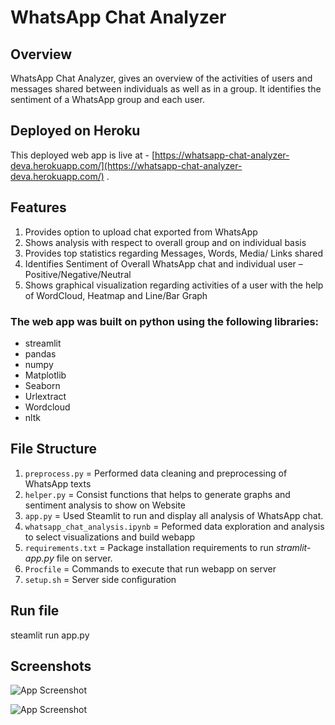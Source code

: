 ﻿# WhatsApp Chat Analyzer

## Overview

WhatsApp Chat Analyzer, gives an overview of the activities of users and messages shared between individuals as well as in a group. It identifies the sentiment of a WhatsApp group and each user.

## Deployed on Heroku

This deployed web app is live at - [https://whatsapp-chat-analyzer-deva.herokuapp.com/](https://whatsapp-chat-analyzer-deva.herokuapp.com/) .

## Features 

1.	Provides option to upload chat exported from WhatsApp
2.	Shows analysis with respect to overall group and on individual basis
3.	 Provides top statistics regarding Messages, Words, Media/ Links shared
4.	Identifies Sentiment of Overall WhatsApp chat and individual user – Positive/Negative/Neutral
5.	Shows graphical visualization regarding activities of a user with the help of WordCloud, Heatmap and Line/Bar Graph


### The web app was built on python using the following libraries:

* streamlit
* pandas
* numpy
* Matplotlib
* Seaborn
* Urlextract
* Wordcloud
* nltk

## File Structure

1. `preprocess.py` = Performed data cleaning and preprocessing of WhatsApp texts 
2. `helper.py` = Consist functions that helps to generate graphs and sentiment analysis to show on Website
3. `app.py` = Used Steamlit to run and display all analysis of WhatsApp chat.
4. `whatsapp_chat_analysis.ipynb` = Peformed data exploration and analysis to select visualizations and build webapp
5. `requirements.txt` = Package installation requirements to run *stramlit-app.py* file on server.
6. `Procfile` = Commands to execute that run webapp on server
7. `setup.sh` = Server side configuration

## Run file
steamlit run app.py

## Screenshots

![App Screenshot](https://user-images.githubusercontent.com/77790306/186555185-25d1d40b-42dd-4185-b51e-8ed39644bd5e.jpeg)

![App Screenshot](https://user-images.githubusercontent.com/77790306/186555271-d5a78e6f-a904-4532-af2c-2f5168d0c6ad.jpeg)






